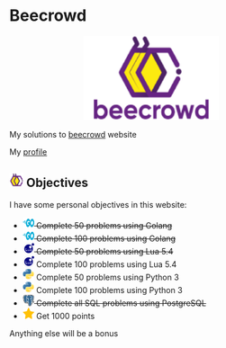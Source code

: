 # Beecrowd

<p align="center">
<a href="https://www.beecrowd.com.br">
    <img  width="240"  height="150"  src="assets/logo-beecrowd.webp">
</a>
</p>

My solutions to [beecrowd](https://www.beecrowd.com.br/) website

My [profile](https://www.beecrowd.com.br/judge/pt/profile/394946)

## <img width="25" height="25" src="assets/beecrowd.ico"> Objectives 

I have some personal objectives in this website:

- ~~<img width="20" height="20" src="assets/golang.svg"> Complete 50 problems using Golang~~
- ~~<img width="20" height="20" src="assets/golang.svg"> Complete 100 problems using Golang~~
- ~~<img width="20" height="20" src="assets/lua.png"> Complete 50 problems using Lua 5.4~~
- <img width="20" height="20" src="assets/lua.png"> Complete 100 problems using Lua 5.4
- <img width="20" height="20" src="assets/python.png"> Complete 50 problems using Python 3
- <img width="20" height="20" src="assets/python.png"> Complete 100 problems using Python 3
- ~~<img width="20" height="20" src="assets/postgresql.png"> Complete all SQL problems using PostgreSQL~~
- <img width="20" height="20" src="assets/star.png"> Get 1000 points

Anything else will be a bonus
